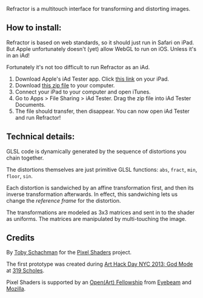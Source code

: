 Refractor is a multitouch interface for transforming and distorting images.

## How to install:

Refractor is based on web standards, so it should just run in Safari on iPad. But Apple unfortunately doesn't (yet) allow WebGL to run on iOS. Unless it's in an iAd!

Fortunately it's not too difficult to run Refractor as an iAd.

1. Download Apple's iAd Tester app. Click [this link](https://itunes.apple.com/us/app/iad-tester/id426184788?mt=8) on your iPad.
2. Download [this zip file](refractor.ad.zip) to your computer.
3. Connect your iPad to your computer and open iTunes.
4. Go to Apps > File Sharing > iAd Tester. Drag the zip file into iAd Tester Documents.
5. The file should transfer, then disappear. You can now open iAd Tester and run Refractor!

## Technical details:

GLSL code is dynamically generated by the sequence of distortions you chain together.

The distortions themselves are just primitive GLSL functions: `abs`, `fract`, `min`, `floor`, `sin`.

Each distortion is sandwiched by an affine transformation first, and then its inverse transformation afterwards. In effect, this sandwiching lets us change the *reference frame* for the distortion.

The transformations are modeled as 3x3 matrices and sent in to the shader as uniforms. The matrices are manipulated by multi-touching the image.

## Credits

By [Toby Schachman](http://tobyschachman.com/) for the [Pixel Shaders](http://pixelshaders.com/) project.

The first prototype was created during [Art Hack Day NYC 2013: God Mode](http://arthackday.net/god_mode/) at [319 Scholes](http://319scholes.org/).

Pixel Shaders is supported by an [Open(Art) Fellowship](http://eyebeam.org/projects/openart) from [Eyebeam](http://eyebeam.org/) and [Mozilla](http://www.mozilla.org/foundation/).